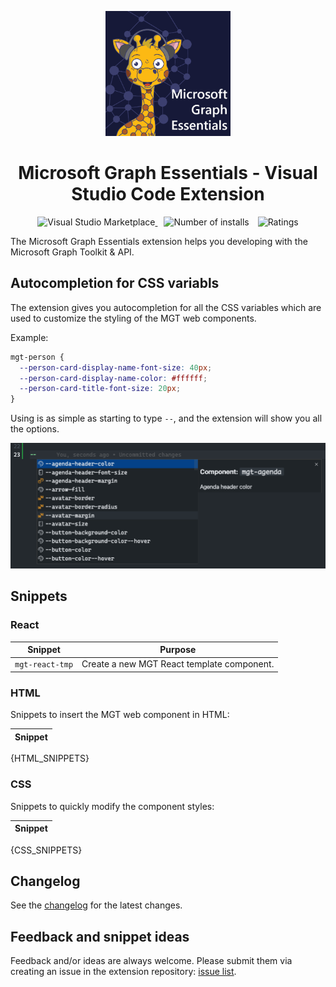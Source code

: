 <p align="center">
  <a href="https://marketplace.visualstudio.com/items?itemName=eliostruyf.vscode-msgraph-autocomplete">
    <img alt="Microsoft Graph Essentials" src="./assets/logo-big.png" height="200">
  </a>
</p>

<h1 align="center">Microsoft Graph Essentials - Visual Studio Code Extension</h1>

<p align="center">
  <a href="https://marketplace.visualstudio.com/items?itemName=eliostruyf.vscode-msgraph-essentials" title="Check it out on the Visual Studio Marketplace">
    <img src="https://vsmarketplacebadge.apphb.com/version/eliostruyf.vscode-msgraph-essentials.svg" alt="Visual Studio Marketplace" style="display: inline-block" />
  </a>

  <img src="https://vsmarketplacebadge.apphb.com/installs/eliostruyf.vscode-msgraph-essentials.svg" alt="Number of installs"  style="display: inline-block;margin-left:10px" />
  
  <img src="https://vsmarketplacebadge.apphb.com/rating/eliostruyf.vscode-msgraph-essentials.svg" alt="Ratings" style="display: inline-block;margin-left:10px" />
</p>

The Microsoft Graph Essentials extension helps you developing with the Microsoft Graph Toolkit & API.

## Autocompletion for CSS variabls

The extension gives you autocompletion for all the CSS variables which are used to customize the styling of the MGT web components.

Example:

```CSS
mgt-person {
  --person-card-display-name-font-size: 40px;
  --person-card-display-name-color: #ffffff;
  --person-card-title-font-size: 20px;
}
```

Using is as simple as starting to type `--`, and the extension will show you all the options.

![](./assets/css-variables.png)

## Snippets

### React

| Snippet | Purpose |
|---------|---------|
| `mgt-react-tmp` | Create a new MGT React template component. |

### HTML

Snippets to insert the MGT web component in HTML:

| Snippet |
|---------|
{HTML_SNIPPETS}

### CSS

Snippets to quickly modify the component styles:

| Snippet |
|---------|
{CSS_SNIPPETS}

## Changelog

See the [changelog](./CHANGELOG.md) for the latest changes.

## Feedback and snippet ideas

Feedback and/or ideas are always welcome. Please submit them via creating an issue in the extension repository: [issue list](https://github.com/estruyf/vscode-msgraph-essentials/issues).